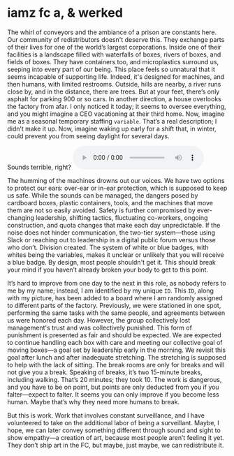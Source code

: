 # **iamz fc a, & werked**

The whirl of conveyors and the ambiance of a prison are constants here. Our community of redistributors doesn't deserve this. They exchange parts of their lives for one of the world’s largest corporations. Inside one of their facilities is a landscape filled with waterfalls of boxes, rivers of boxes, and fields of boxes. They have containers too, and microplastics surround us, seeping into every part of our being. This place feels so unnatural that it seems incapable of supporting life. Indeed, it's designed for machines, and then humans, with limited restrooms. Outside, hills are nearby, a river runs close by, and in the distance, there are trees. But at your feet, there’s only asphalt for parking 900 or so cars. In another direction, a house overlooks the factory from afar. I only noticed it today; it seems to oversee everything, and you might imagine a CEO vacationing at their third home. Now, imagine me as a seasonal temporary staffing `variable`. That’s a real description; I didn’t make it up. Now, imagine waking up early for a shift that, in winter, could prevent you from seeing daylight for several days.

Sounds terrible, right?
<audio controls controlslist="play timeline volume nofullscreen nodownload noremoteplayback" src="https://redistribute-community-pictures.nyc3.cdn.digitaloceanspaces.com/factory.mp3"></audio>

The humming of the machines drowns out our voices. We have two options to protect our ears: over-ear or in-ear protection, which is supposed to keep us safe. While the sounds can be managed, the dangers posed by cardboard boxes, plastic containers, tools, and the machines that move them are not so easily avoided. Safety is further compromised by ever-changing leadership, shifting tactics, fluctuating co-workers, ongoing construction, and quota changes that make each day unpredictable. If the noise does not hinder communication, the two-tier system—those using Slack or reaching out to leadership in a digital public forum versus those who don’t. Division created. The system of white or blue badges, with whites being the variables, makes it unclear or unlikely that you will receive a blue badge. By design, most people shouldn't get it. This should break your mind if you haven’t already broken your body to get to this point.

It’s hard to improve from one day to the next in this role, as nobody refers to me by my name; instead, I am identified by my unique `ID`. This `ID`, along with my picture, has been added to a board where I am randomly assigned to different parts of the factory. Previously, we were stationed in one spot, performing the same tasks with the same people, and agreements between us were honored each day. However, the group collectively lost management's trust and was collectively punished. This form of punishment is presented as fair and should be expected. We are expected to continue handling each box with care and meeting our collective goal of moving boxes—a goal set by leadership early in the morning. We revisit this goal after lunch and after inadequate stretching. The stretching is supposed to help with the lack of sitting. The break rooms are only for breaks and will not give you a break. Speaking of breaks, it’s two 15-minute breaks, including walking. That’s 20 minutes; they took 10. The work is dangerous, and you have to be on point, but points are only deducted from you if you falter—expect to falter. It seems you can only improve if you become less human. Maybe that’s why they need more humans to break.

But this is work. Work that involves constant surveillance, and I have volunteered to take on the additional labor of being a surveillant. Maybe, I hope, we can later convey something different through sound and sight to show empathy—a creation of art, because most people aren’t feeling it yet. They don’t ship art in the FC, but maybe, just maybe, we can redistribute it.
